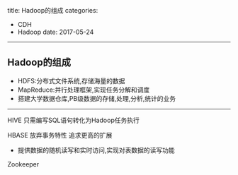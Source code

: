 title: Hadoop的组成
categories: 
- CDH
- Hadoop
date: 2017-05-24
---
## Hadoop的组成
- HDFS:分布式文件系统,存储海量的数据
- MapReduce:并行处理框架,实现任务分解和调度
- 搭建大学数据仓库,PB级数据的存储,处理,分析,统计的业务

---
HIVE 只需编写SQL语句转化为Hadoop任务执行

HBASE 放弃事务特性 追求更高的扩展
- 提供数据的随机读写和实时访问,实现对表数据的读写功能

Zookeeper
